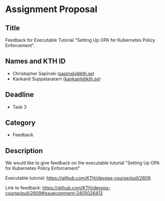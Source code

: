 # Assignment Proposal

## Title

Feedback for Executable Tutorial "Setting Up OPA for Kubernetes Policy Enforcement".

## Names and KTH ID

- Christopher Sapinski (sapinski@kth.se)
- Kankanit Suppataratarn (kankanit@kth.se)

## Deadline

- Task 3

## Category

- Feedback

## Description

We would like to give feedback on the executable tutorial "Setting Up OPA for Kubernetes Policy Enforcement"

Executable tutorial: https://github.com/KTH/devops-course/pull/2609.

Link to feedback: https://github.com/KTH/devops-course/pull/2609#issuecomment-2405026413
